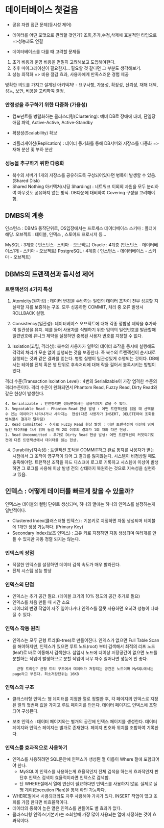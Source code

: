 # 데이터베이스 첫걸음

- 공유 자원 접근 문제(동시성 제어)

- 데이터를 어떤 포맷으로 관리할 것인가? 조회,추가,수정,삭제에 효율적인 타입으로 =>성능과도 연결  

- 데이터베이스를 다룰 때 고려할 문제들

1. 초기 비용과 운영 비용을 면밀히 고려해보고 도입해야한다.  
2. 추후 마이그레이션이 필요한지... 필요할 것 같다면 그 부분도 생각해보기.
3. 성능 최적화 => 비용 절감 효과, 사용자에게 만족스러운 경험 제공

명확한 의도를 가지고 설계된 아키텍처! - 요구사항, 가용성, 확장성, 신뢰성, 재해 대책, 성능, 보안, 비용을 고려하여 결정.   

### 안정성을 추구하기 위한 다중화 (가용성)

- 컴포넌트를 병렬화하는 클러스터링(Clustering): 예비 DB로 장애에 대비, 단일장애점 파악, Active-Active, Active-Standby

- 확장성(Scalability) 확보 

- 리플리케이션(Replication) : 데이터 동기화를 통해 DB서버와 저장소를 다중화 => 재해 분산 및 부하 분산

### 성능을 추구하기 위한 다중화

- 복수의 서버가 1개의 저장소를 공유하도록 구성되어있다면 병목이 발생할 수 있음. (Shared Disk)
- Shared Nothing 아키텍처(샤딩 Sharding) : 네트워크 이외의 자원을 모두 분리하여 아무것도 공유하지 않는 방식. DB다운에 대비하여  Covering 구성을 고려해야함. 

## DMBS의 계층
인스턴스 : DBMS 동작단위로, OS입장에서는 프로세스
데이터베이스
스키마 : 폴더에 해당. 
오브젝트 : 테이블, 인덱스 , 스토어드 프로시저 등...

MySQL : 3계층 ( 인스턴스- 스키마 - 오브젝트) 
Oracle : 4계층 (인스턴스 - 데이터베이스1개 - 스키마 - 오브젝트) 
PostgreSQL : 4계층 ( 인스턴스 - 데이터베이스 - 스키마 - 오브젝트) 

## DBMS의 트랜잭션과 동시성 제어

### 트랜잭션의 4가지 특성
1. Atomicity(원자성) : 데이터 변경을 수반하는 일련의 데이터 조작이 전부 성공할 지 실패할 지를 보증하는 구조. 모두 성공하면 COMMIT, 처리 중 오류 발생시 ROLLBACK 실행.

2. Consistency(일관성): 데이터베이스 오브젝트에 대해 각종 정합성 제약을 추가하여 일관성을 유지. 예를 들어 사용자를 식별하기 위한 임의의 일련번호를 발급할때 일련번호에 유니크 제약을 설정하면 중복된 사용자 번호를 지정할 수 없다. 

3. Isolation(고립, 격리성): 복수의 사용자가 일련의 데이터 조작을 동시에 실행해도 각각의 처리가 모순 없이 실행되는 것을 보증한다. 즉 복수의 트랜잭션이 순서대로 실행되는 것과 같은 결과를 얻는다. 병렬 실행이 일관성있게 수행되는 것이다. DB에서는 테이블 전체 혹은 행 단위로 후속처리에 대해 락을 걸어서 블록시키는 방법이 있다. 

격리 수준(Transaction Isolation Level) : 4번의 Serializable이 가장 엄격한 수준의 격리수준이다. 격리 수준이 완화되면서 Phantom Read, Fuzzy Read, Dirty Read와 같은 현상이 발생한다. 

	4. Serializable : 안전하지만 성능면에서는 실용적이지 않을 수 있다. 
	3. Repeatable Read - Phantom Read 현상 발생 : 어떤 트랜잭션을 읽을 때 선택할 수 있는 데이터가 나타나거나 사라지는  현상(다른 사용자가 INSERT, DELETE하여 조회를 반복할시 결과가 달라짐)
	2. Read Committed - 추가로 Fuzzy Read 현상 발생 : 어떤 트랜잭션이 이전에 읽어 들인 데이터를 다시 읽어 들일 때 2회 이후의 결과가 1회 때와 다른 현상.  
	1. Read Uncommitted - 추가로 Dirty Read 현상 발생: 어떤 트랜잭션이 커밋되기도 전에 다른 트랜잭션에서 데이터를 읽는 현상.

4. Durability(지속성) : 트랜잭션 조작을 COMMIT하고 완료 통지를 사용자가 받는 시점에서 그 조작이 영구적이 되어 그 결과를 잃지않는다.  시스템이 비정상일 때도 충족해야함. 트랜잭션 조작을 하드 디스크에 로그로 기록하고 시스템에 이상이 발생하면 그 로그를 사용해 이상 발생 전의 상태까지 복원하는 것으로 지속성을 실현하고 있음. 


## 인덱스 : 어떻게 데이터를 빠르게 찾을 수 있을까? 

인덱스는 테이블의 컬럼 단위로 생성되며, 하나의 열에는 하나의 인덱스를 설정하는게 일반적이다.

- Clustered Index(클러스터형 인덱스) : 기본키로 지정하면 자동 생성되며 테이블에 1개만 생성 가능하다. (Primary Key) 
- Secondary Index(보조 인덱스) : 고유 키로 지정하면 자동 생성되며 여러개를 만들 수 있지만 자동 정렬 되지는 않는다. 

### 인덱스의 장점

- 적절한 인덱스를 설정하면 데이터 검색 속도가 매우 빨라진다.
- 전체 시스템 성능 향상

### 인덱스의 단점

- 인덱스는 추가 공간 필요. (테이블 크기의 10% 정도의 공간 추가로 필요)
- 인덱스를 처음 만들 때 시간 소요
- 데이터의 변경 작업이 자주 일어나거나 인덱스를 잘못 사용하면 오히려 성능이 나빠질 수 있다.  

### 인덱스 작동 원리

- 인덱스는 모두 균형 트리(B-tree)로 만들어진다. 인덱스가 없으면 Full Table Scan을 해야하지만, 인덱스가 있으면 루트 노드(root) 부터 검색해서 최적의 리프 노드(leaf)로 바로 이동해서 검색한다. 삽입시 노드에 더이상 저장공간이 없으면 노드를 분할하는 작업이 발생하므로 분할 작업이 너무 자주 일어나면 성능에 안 좋다.  

		균형 트리란? 균형 트리 구조에서 데이터가 저장되는 공간은 노드이며 MySQL에서는 page라고 부른다. 최소저장단위는 16KB

### 인덱스의 구조

- 클러스터형 인덱스: 행 데이터를 지정한 열로 정렬한 후, 각 페이지의 인덱스로 지정된 열의 첫번째 값을 가지고 루트 페이지를 만든다. 데이터 페이지도 인덱스에 포함되어 구성된다.

- 보조 인덱스 : 데이터 페이지와는 별개의 공간에 인덱스 페이지를 생성한다. 데이터 페이지와 인덱스 페이지는 별개로 존재한다. 페이지 번호와 위치를 조합하여 기록한다. 

### 인덱스를 효과적으로 사용하기

- 인덱스를 사용하려면 SQL문안에 인덱스가 생성된 열 이름이 Where 절에 포함되어야 한다. 
	- MySQL이 인덱스를 사용하는게 효율적인지 전체 검색을 하는게 효과적인지 판단후 인덱스 검색이 효율적이라면 인덱스로 검색함. 
	- 단 WHERE절에서 열에 연산이 필요하다면 인덱스를 사용하지 않음. 실제로 실행 계획(Execution Plan)을 통해 확인 가능하다. 
- WHERE절에서 사용되더라도 자주 사용해야 가치가 있다. INSERT 작업이 많고 조회를 가끔 한다면 비효율적이다. 
- 데이터의 중복이 높은 열은 인덱스를 만들어도 별 효과가 없다. 
- 클러스터형 인덱스(기본키)는 조회할때 가장 많이 사용되는 열에 지정하는 것이 효과적이다.
